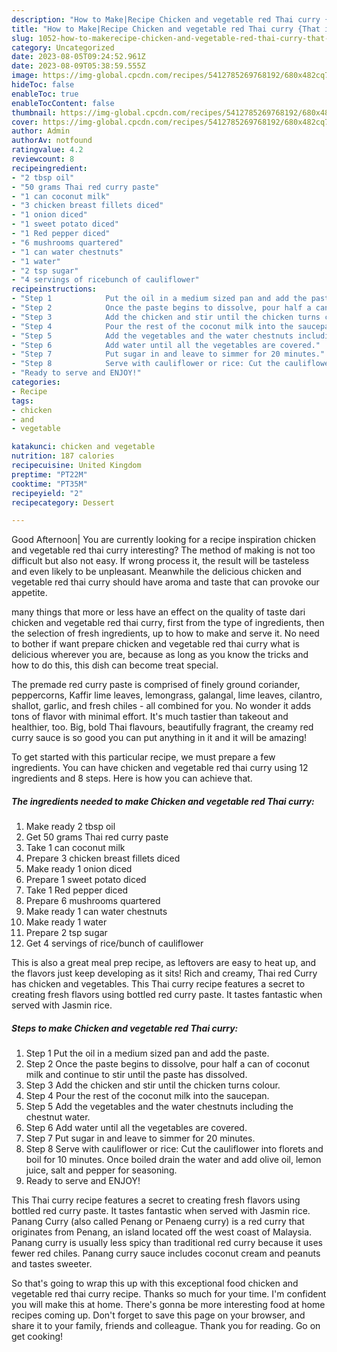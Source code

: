 ```yaml
---
description: "How to Make|Recipe Chicken and vegetable red Thai curry {That is Special"
title: "How to Make|Recipe Chicken and vegetable red Thai curry {That is Special"
slug: 1052-how-to-makerecipe-chicken-and-vegetable-red-thai-curry-that-is-special
category: Uncategorized
date: 2023-08-05T09:24:52.961Z
date: 2023-08-09T05:38:59.555Z
image: https://img-global.cpcdn.com/recipes/5412785269768192/680x482cq70/chicken-and-vegetable-red-thai-curry-recipe-main-photo.jpg
hideToc: false
enableToc: true
enableTocContent: false
thumbnail: https://img-global.cpcdn.com/recipes/5412785269768192/680x482cq70/chicken-and-vegetable-red-thai-curry-recipe-main-photo.jpg
cover: https://img-global.cpcdn.com/recipes/5412785269768192/680x482cq70/chicken-and-vegetable-red-thai-curry-recipe-main-photo.jpg
author: Admin
authorAv: notfound
ratingvalue: 4.2
reviewcount: 8
recipeingredient:
- "2 tbsp oil"
- "50 grams Thai red curry paste"
- "1 can coconut milk"
- "3 chicken breast fillets diced"
- "1 onion diced"
- "1 sweet potato diced"
- "1 Red pepper diced"
- "6 mushrooms quartered"
- "1 can water chestnuts"
- "1 water"
- "2 tsp sugar"
- "4 servings of ricebunch of cauliflower"
recipeinstructions:
- "Step 1            Put the oil in a medium sized pan and add the paste."
- "Step 2            Once the paste begins to dissolve, pour half a can of coconut milk and continue to stir until the paste has dissolved."
- "Step 3            Add the chicken and stir until the chicken turns colour."
- "Step 4            Pour the rest of the coconut milk into the saucepan."
- "Step 5            Add the vegetables and the water chestnuts including the chestnut water."
- "Step 6            Add water until all the vegetables are covered."
- "Step 7            Put sugar in and leave to simmer for 20 minutes."
- "Step 8            Serve with cauliflower or rice: Cut the cauliflower into florets and boil for 10 minutes. Once boiled drain the water and add olive oil, lemon juice, salt and pepper for seasoning."
- "Ready to serve and ENJOY!"
categories:
- Recipe
tags:
- chicken
- and
- vegetable

katakunci: chicken and vegetable 
nutrition: 187 calories
recipecuisine: United Kingdom
preptime: "PT22M"
cooktime: "PT35M"
recipeyield: "2"
recipecategory: Dessert

---
```



Good Afternoon| You are currently looking for a recipe inspiration chicken and vegetable red thai curry interesting? The method of making is not too difficult but also not easy. If wrong process it, the result will be tasteless and even likely to be unpleasant. Meanwhile the delicious chicken and vegetable red thai curry should have aroma and taste that can provoke our appetite.






many things that more or less have an effect on the quality of taste dari chicken and vegetable red thai curry, first from the type of ingredients, then the selection of fresh ingredients, up to how to make and serve it. No need to bother if want prepare chicken and vegetable red thai curry what is delicious wherever you are, because as long as you know the tricks and how to do this, this dish can become treat  special.


The premade red curry paste is comprised of finely ground coriander, peppercorns, Kaffir lime leaves, lemongrass, galangal, lime leaves, cilantro, shallot, garlic, and fresh chiles - all combined for you. No wonder it adds tons of flavor with minimal effort. It&#39;s much tastier than takeout and healthier, too. Big, bold Thai flavours, beautifully fragrant, the creamy red curry sauce is so good you can put anything in it and it will be amazing!


To get started with this particular recipe, we must prepare a few ingredients. You can have chicken and vegetable red thai curry using 12 ingredients and 8 steps. Here is how you can achieve that.

<!--inarticleads1-->

##### The ingredients needed to make Chicken and vegetable red Thai curry:

1. Make ready 2 tbsp oil
1. Get 50 grams Thai red curry paste
1. Take 1 can coconut milk
1. Prepare 3 chicken breast fillets diced
1. Make ready 1 onion diced
1. Prepare 1 sweet potato diced
1. Take 1 Red pepper diced
1. Prepare 6 mushrooms quartered
1. Make ready 1 can water chestnuts
1. Make ready 1 water
1. Prepare 2 tsp sugar
1. Get 4 servings of rice/bunch of cauliflower


This is also a great meal prep recipe, as leftovers are easy to heat up, and the flavors just keep developing as it sits! Rich and creamy, Thai red Curry has chicken and vegetables. This Thai curry recipe features a secret to creating fresh flavors using bottled red curry paste. It tastes fantastic when served with Jasmin rice. 

<!--inarticleads2-->

##### Steps to make Chicken and vegetable red Thai curry:

1. Step 1            Put the oil in a medium sized pan and add the paste.
1. Step 2            Once the paste begins to dissolve, pour half a can of coconut milk and continue to stir until the paste has dissolved.
1. Step 3            Add the chicken and stir until the chicken turns colour.
1. Step 4            Pour the rest of the coconut milk into the saucepan.
1. Step 5            Add the vegetables and the water chestnuts including the chestnut water.
1. Step 6            Add water until all the vegetables are covered.
1. Step 7            Put sugar in and leave to simmer for 20 minutes.
1. Step 8            Serve with cauliflower or rice: Cut the cauliflower into florets and boil for 10 minutes. Once boiled drain the water and add olive oil, lemon juice, salt and pepper for seasoning.
1. Ready to serve and ENJOY!

This Thai curry recipe features a secret to creating fresh flavors using bottled red curry paste. It tastes fantastic when served with Jasmin rice. Panang Curry (also called Penang or Penaeng curry) is a red curry that originates from Penang, an island located off the west coast of Malaysia. Panang curry is usually less spicy than traditional red curry because it uses fewer red chiles. Panang curry sauce includes coconut cream and peanuts and tastes sweeter. 

So that's going to wrap this up with this exceptional food chicken and vegetable red thai curry recipe. Thanks so much for your time. I'm confident you will make this at home. There's gonna be more interesting food at home recipes coming up. Don't forget to save this page on your browser, and share it to your family, friends and colleague. Thank you for reading. Go on get cooking!
